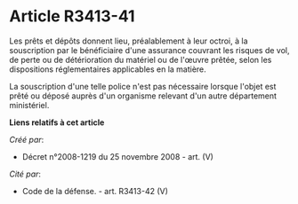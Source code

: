 # Article R3413-41

Les prêts et dépôts donnent lieu, préalablement à leur octroi, à la souscription par le bénéficiaire d'une assurance couvrant
les risques de vol, de perte ou de détérioration du matériel ou de l'œuvre prêtée, selon les dispositions réglementaires
applicables en la matière.

La souscription d'une telle police n'est pas nécessaire lorsque l'objet est prêté ou déposé auprès d'un organisme relevant
d'un autre département ministériel.

**Liens relatifs à cet article**

_Créé par_:

  - Décret n°2008-1219 du 25 novembre 2008 - art. (V)

_Cité par_:

  - Code de la défense. - art. R3413-42 (V)
